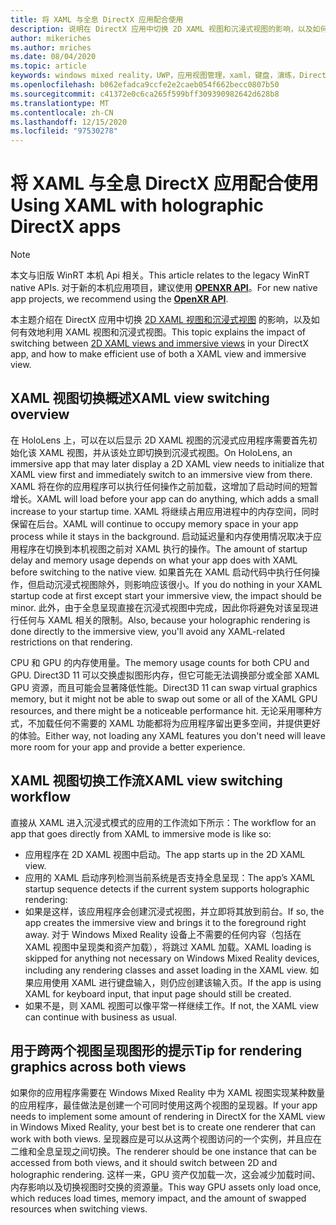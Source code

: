 ```yaml
---
title: 将 XAML 与全息 DirectX 应用配合使用
description: 说明在 DirectX 应用中切换 2D XAML 视图和沉浸式视图的影响，以及如何有效地利用 XAML 视图和沉浸式视图。
author: mikeriches
ms.author: mriches
ms.date: 08/04/2020
ms.topic: article
keywords: windows mixed reality，UWP，应用视图管理，xaml，键盘，演练，DirectX
ms.openlocfilehash: b062efadca9ccfe2e2caeb054f662becc0807b50
ms.sourcegitcommit: c41372e0c6ca265f599bff309390982642d628b8
ms.translationtype: MT
ms.contentlocale: zh-CN
ms.lasthandoff: 12/15/2020
ms.locfileid: "97530278"
---
```

# <a name="using-xaml-with-holographic-directx-apps"></a><span data-ttu-id="7230e-104">将 XAML 与全息 DirectX 应用配合使用</span><span class="sxs-lookup"><span data-stu-id="7230e-104">Using XAML with holographic DirectX apps</span></span>

> [!NOTE]
> <span data-ttu-id="7230e-105">本文与旧版 WinRT 本机 Api 相关。</span><span class="sxs-lookup"><span data-stu-id="7230e-105">This article relates to the legacy WinRT native APIs.</span></span>  <span data-ttu-id="7230e-106">对于新的本机应用项目，建议使用 **[OPENXR API](../native/openxr-getting-started.md)**。</span><span class="sxs-lookup"><span data-stu-id="7230e-106">For new native app projects, we recommend using the **[OpenXR API](../native/openxr-getting-started.md)**.</span></span>

<span data-ttu-id="7230e-107">本主题介绍在 DirectX 应用中切换 [2D XAML 视图和沉浸式视图](../../design/app-views.md) 的影响，以及如何有效地利用 XAML 视图和沉浸式视图。</span><span class="sxs-lookup"><span data-stu-id="7230e-107">This topic explains the impact of switching between [2D XAML views and immersive views](../../design/app-views.md) in your DirectX app, and how to make efficient use of both a XAML view and immersive view.</span></span>

## <a name="xaml-view-switching-overview"></a><span data-ttu-id="7230e-108">XAML 视图切换概述</span><span class="sxs-lookup"><span data-stu-id="7230e-108">XAML view switching overview</span></span>

<span data-ttu-id="7230e-109">在 HoloLens 上，可以在以后显示 2D XAML 视图的沉浸式应用程序需要首先初始化该 XAML 视图，并从该处立即切换到沉浸式视图。</span><span class="sxs-lookup"><span data-stu-id="7230e-109">On HoloLens, an immersive app that may later display a 2D XAML view needs to initialize that XAML view first and immediately switch to an immersive view from there.</span></span> <span data-ttu-id="7230e-110">XAML 将在你的应用程序可以执行任何操作之前加载，这增加了启动时间的短暂增长。</span><span class="sxs-lookup"><span data-stu-id="7230e-110">XAML will load before your app can do anything, which adds a small increase to your startup time.</span></span> <span data-ttu-id="7230e-111">XAML 将继续占用应用进程中的内存空间，同时保留在后台。</span><span class="sxs-lookup"><span data-stu-id="7230e-111">XAML will continue to occupy memory space in your app process while it stays in the background.</span></span> <span data-ttu-id="7230e-112">启动延迟量和内存使用情况取决于应用程序在切换到本机视图之前对 XAML 执行的操作。</span><span class="sxs-lookup"><span data-stu-id="7230e-112">The amount of startup delay and memory usage depends on what your app does with XAML before switching to the native view.</span></span> <span data-ttu-id="7230e-113">如果首先在 XAML 启动代码中执行任何操作，但启动沉浸式视图除外，则影响应该很小。</span><span class="sxs-lookup"><span data-stu-id="7230e-113">If you do nothing in your XAML startup code at first except start your immersive view, the impact should be minor.</span></span> <span data-ttu-id="7230e-114">此外，由于全息呈现直接在沉浸式视图中完成，因此你将避免对该呈现进行任何与 XAML 相关的限制。</span><span class="sxs-lookup"><span data-stu-id="7230e-114">Also, because your holographic rendering is done directly to the immersive view, you'll avoid any XAML-related restrictions on that rendering.</span></span>

<span data-ttu-id="7230e-115">CPU 和 GPU 的内存使用量。</span><span class="sxs-lookup"><span data-stu-id="7230e-115">The memory usage counts for both CPU and GPU.</span></span> <span data-ttu-id="7230e-116">Direct3D 11 可以交换虚拟图形内存，但它可能无法调换部分或全部 XAML GPU 资源，而且可能会显著降低性能。</span><span class="sxs-lookup"><span data-stu-id="7230e-116">Direct3D 11 can swap virtual graphics memory, but it might not be able to swap out some or all of the XAML GPU resources, and there might be a noticeable performance hit.</span></span> <span data-ttu-id="7230e-117">无论采用哪种方式，不加载任何不需要的 XAML 功能都将为应用程序留出更多空间，并提供更好的体验。</span><span class="sxs-lookup"><span data-stu-id="7230e-117">Either way, not loading any XAML features you don't need will leave more room for your app and provide a better experience.</span></span>

## <a name="xaml-view-switching-workflow"></a><span data-ttu-id="7230e-118">XAML 视图切换工作流</span><span class="sxs-lookup"><span data-stu-id="7230e-118">XAML view switching workflow</span></span>

<span data-ttu-id="7230e-119">直接从 XAML 进入沉浸式模式的应用的工作流如下所示：</span><span class="sxs-lookup"><span data-stu-id="7230e-119">The workflow for an app that goes directly from XAML to immersive mode is like so:</span></span>
* <span data-ttu-id="7230e-120">应用程序在 2D XAML 视图中启动。</span><span class="sxs-lookup"><span data-stu-id="7230e-120">The app starts up in the 2D XAML view.</span></span>
* <span data-ttu-id="7230e-121">应用的 XAML 启动序列检测当前系统是否支持全息呈现：</span><span class="sxs-lookup"><span data-stu-id="7230e-121">The app’s XAML startup sequence detects if the current system supports holographic rendering:</span></span>
* <span data-ttu-id="7230e-122">如果是这样，该应用程序会创建沉浸式视图，并立即将其放到前台。</span><span class="sxs-lookup"><span data-stu-id="7230e-122">If so, the app creates the immersive view and brings it to the foreground right away.</span></span> <span data-ttu-id="7230e-123">对于 Windows Mixed Reality 设备上不需要的任何内容（包括在 XAML 视图中呈现类和资产加载），将跳过 XAML 加载。</span><span class="sxs-lookup"><span data-stu-id="7230e-123">XAML loading is skipped for anything not necessary on Windows Mixed Reality devices, including any rendering classes and asset loading in the XAML view.</span></span> <span data-ttu-id="7230e-124">如果应用使用 XAML 进行键盘输入，则仍应创建该输入页。</span><span class="sxs-lookup"><span data-stu-id="7230e-124">If the app is using XAML for keyboard input, that input page should still be created.</span></span>
* <span data-ttu-id="7230e-125">如果不是，则 XAML 视图可以像平常一样继续工作。</span><span class="sxs-lookup"><span data-stu-id="7230e-125">If not, the XAML view can continue with business as usual.</span></span>

## <a name="tip-for-rendering-graphics-across-both-views"></a><span data-ttu-id="7230e-126">用于跨两个视图呈现图形的提示</span><span class="sxs-lookup"><span data-stu-id="7230e-126">Tip for rendering graphics across both views</span></span>

<span data-ttu-id="7230e-127">如果你的应用程序需要在 Windows Mixed Reality 中为 XAML 视图实现某种数量的应用程序，最佳做法是创建一个可同时使用这两个视图的呈现器。</span><span class="sxs-lookup"><span data-stu-id="7230e-127">If your app needs to implement some amount of rendering in DirectX for the XAML view in Windows Mixed Reality, your best bet is to create one renderer that can work with both views.</span></span> <span data-ttu-id="7230e-128">呈现器应是可以从这两个视图访问的一个实例，并且应在二维和全息呈现之间切换。</span><span class="sxs-lookup"><span data-stu-id="7230e-128">The renderer should be one instance that can be accessed from both views, and it should switch between 2D and holographic rendering.</span></span> <span data-ttu-id="7230e-129">这样一来，GPU 资产仅加载一次，这会减少加载时间、内存影响以及切换视图时交换的资源量。</span><span class="sxs-lookup"><span data-stu-id="7230e-129">This way GPU assets only load once, which reduces load times, memory impact, and the amount of swapped resources when switching views.</span></span>
